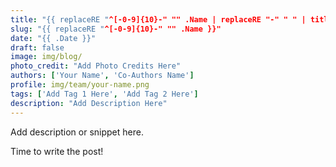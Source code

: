 ```yaml
---
title: "{{ replaceRE "^[-0-9]{10}-" "" .Name | replaceRE "-" " " | title }}"
slug: "{{ replaceRE "^[-0-9]{10}-" "" .Name }}"
date: "{{ .Date }}"
draft: false
image: img/blog/
photo_credit: "Add Photo Credits Here"
authors: ['Your Name', 'Co-Authors Name']
profile: img/team/your-name.png
tags: ['Add Tag 1 Here', 'Add Tag 2 Here']
description: "Add Description Here"
---
```


Add description or snippet here.

<!--more-->

Time to write the post!